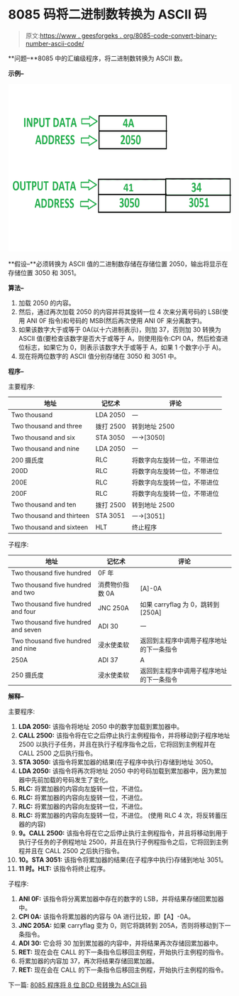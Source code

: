 # 8085 码将二进制数转换为 ASCII 码

> 原文:[https://www . geesforgeks . org/8085-code-convert-binary-number-ascii-code/](https://www.geeksforgeeks.org/8085-code-convert-binary-number-ascii-code/)

**问题–**8085 中的汇编级程序，将二进制数转换为 ASCII 数。

**示例–**

![](img/267b12c1fa615ddc665bc2ab0bb09bef.png)

**假设–**必须转换为 ASCII 值的二进制数存储在存储位置 2050，输出将显示在存储位置 3050 和 3051。

**算法–**

1.  加载 2050 的内容。
2.  然后，通过再次加载 2050 的内容并将其旋转一位 4 次来分离号码的 LSB(使用 ANI 0F 指令)和号码的 MSB(然后再次使用 ANI 0F 来分离数字)。
3.  如果该数字大于或等于 0A(以十六进制表示)，则加 37，否则加 30 转换为 ASCII 值(要检查该数字是否大于或等于 A，则使用指令:CPI 0A，然后检查进位标志，如果它为 0，则表示该数字大于或等于 A，如果 1 个数字小于 A)。
4.  现在将两位数字的 ASCII 值分别存储在 3050 和 3051 中。

**程序–**

主要程序:

| 地址 | 记忆术 | 评论 |
| --- | --- | --- |
| Two thousand | LDA 2050 | 一 |
| Two thousand and three | 拨打 2500 | 转到地址 2500 |
| Two thousand and six | STA 3050 | 一->[3050] |
| Two thousand and nine | LDA 2050 | 一 |
| 200 摄氏度 | RLC | 将数字向左旋转一位，不带进位 |
| 200D | RLC | 将数字向左旋转一位，不带进位 |
| 200E | RLC | 将数字向左旋转一位，不带进位 |
| 200F | RLC | 将数字向左旋转一位，不带进位 |
| Two thousand and ten | 拨打 2500 | 转到地址 2500 |
| Two thousand and thirteen | STA 3051 | 一->[3051] |
| Two thousand and sixteen | HLT | 终止程序 |

子程序:

| 地址 | 记忆术 | 评论 |
| --- | --- | --- |
| Two thousand five hundred | 0F 年 |  |
| Two thousand five hundred and two | 消费物价指数 0A | [A]-0A |
| Two thousand five hundred and four | JNC 250A | 如果 carryflag 为 0，跳转到[250A] |
| Two thousand five hundred and seven | ADI 30 | 一 |
| Two thousand five hundred and nine | 浸水使柔软 | 返回到主程序中调用子程序地址的下一条指令 |
| 250A | ADI 37 | A |
| 250 摄氏度 | 浸水使柔软 | 返回到主程序中调用子程序地址的下一条指令 |

**解释–**

主要程序:

1.  **LDA 2050:** 该指令将地址 2050 中的数字加载到累加器中。
2.  **CALL 2500:** 该指令将在它之后停止执行主例程指令，并将移动到子程序地址 2500 以执行子任务，并且在执行子程序指令之后，它将回到主例程并在 CALL 2500 之后执行指令。
3.  **STA 3050:** 该指令将累加器的结果(在子程序中执行)存储到地址 3050。
4.  **LDA 2050:** 该指令将再次将地址 2050 中的号码加载到累加器中，因为累加器中先前加载的号码发生了变化。
5.  **RLC:** 将累加器的内容向左旋转一位，不进位。
6.  **RLC:** 将累加器的内容向左旋转一位，不进位。
7.  **RLC:** 将累加器的内容向左旋转一位，不进位。
8.  **RLC:** 将累加器的内容向左旋转一位，不进位。
    (使用 RLC 4 次，将反转蓄压器的内容)
9.  **9。CALL 2500:** 该指令将在它之后停止执行主例程指令，并且将移动到用于执行子任务的子例程地址 2500，并且在执行子例程指令之后，它将回到主例程并且在 CALL 2500 之后执行指令。
10.  **10。STA 3051:** 该指令将累加器的结果(在子程序中执行)存储到地址 3051。
11.  **11 时。HLT:** 该指令将终止程序。

子程序:

1.  **ANI 0F:** 该指令将分离累加器中存在的数字的 LSB，并将结果存储回累加器中。
2.  **CPI 0A:** 该指令将累加器的内容与 0A 进行比较，即【A】-0A。
3.  **JNC 205A:** 如果 carryflag 变为 0，则它将跳转到 205A，否则将移动到下一条指令。
4.  **ADI 30:** 它会将 30 加到累加器的内容中，并将结果再次存储回累加器中。
5.  **RET:** 现在会在 CALL 的下一条指令后移回主例程，开始执行主例程的指令。
6.  <strongadi strong="">将累加器的内容加 37，再次将结果存储回累加器。</strongadi>
7.  **RET:** 现在会在 CALL 的下一条指令后移回主例程，开始执行主例程的指令。

下一篇: [8085 程序将 8 位 BCD 号转换为 ASCII 码](https://www.geeksforgeeks.org/8085-program-convert-8-bit-bcd-number-ascii-code/)